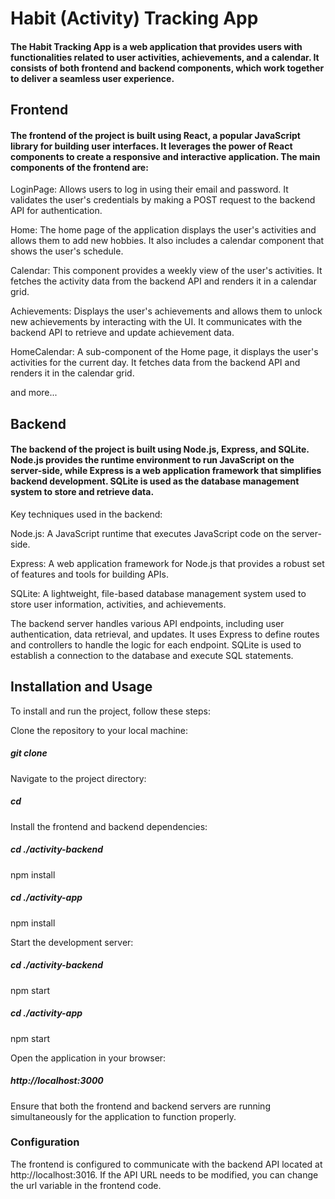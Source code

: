# Habit (Activity) Tracking App
#### The Habit Tracking App is a web application that provides users with functionalities related to user activities, achievements, and a calendar. It consists of both frontend and backend components, which work together to deliver a seamless user experience.

## Frontend
#### The frontend of the project is built using React, a popular JavaScript library for building user interfaces. It leverages the power of React components to create a responsive and interactive application. The main components of the frontend are:

LoginPage: Allows users to log in using their email and password. It validates the user's credentials by making a POST request to the backend API for authentication.

Home: The home page of the application displays the user's activities and allows them to add new hobbies. It also includes a calendar component that shows the user's schedule.

Calendar: This component provides a weekly view of the user's activities. It fetches the activity data from the backend API and renders it in a calendar grid.

Achievements: Displays the user's achievements and allows them to unlock new achievements by interacting with the UI. It communicates with the backend API to retrieve and update achievement data.

HomeCalendar: A sub-component of the Home page, it displays the user's activities for the current day. It fetches data from the backend API and renders it in the calendar grid.

and more...

## Backend
#### The backend of the project is built using Node.js, Express, and SQLite. Node.js provides the runtime environment to run JavaScript on the server-side, while Express is a web application framework that simplifies backend development. SQLite is used as the database management system to store and retrieve data.

Key techniques used in the backend:

Node.js: A JavaScript runtime that executes JavaScript code on the server-side.

Express: A web application framework for Node.js that provides a robust set of features and tools for building APIs.

SQLite: A lightweight, file-based database management system used to store user information, activities, and achievements.

The backend server handles various API endpoints, including user authentication, data retrieval, and updates. It uses Express to define routes and controllers to handle the logic for each endpoint. SQLite is used to establish a connection to the database and execute SQL statements.

## Installation and Usage
To install and run the project, follow these steps:

Clone the repository to your local machine:

##### git clone <repository-url>

Navigate to the project directory:

##### cd <project-directory>

Install the frontend and backend dependencies:

##### cd ./activity-backend
npm install
##### cd ./activity-app
npm install

Start the development server:

##### cd ./activity-backend
npm start
##### cd ./activity-app
npm start

Open the application in your browser:

##### http://localhost:3000

Ensure that both the frontend and backend servers are running simultaneously for the application to function properly.

### Configuration
The frontend is configured to communicate with the backend API located at http://localhost:3016. If the API URL needs to be modified, you can change the url variable in the frontend code.



